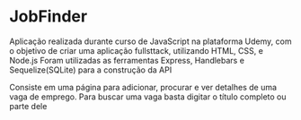# JobFinder
Aplicação realizada durante curso de JavaScript na plataforma Udemy, com o objetivo de criar uma aplicação fullsttack, utilizando HTML, CSS, e Node.js
Foram utilizadas as ferramentas Express, Handlebars e Sequelize(SQLite) para a construção da API 

Consiste em uma página para adicionar, procurar e ver detalhes de uma vaga de emprego. Para buscar uma vaga basta digitar o título completo ou parte dele 

